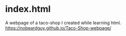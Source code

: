 # index.html
A webpage of a taco-shop I created while learning html.
https://nobeardguy.github.io/Taco-Shop-webpage/
